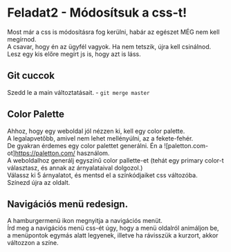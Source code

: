 # Feladat2 - Módosítsuk a css-t!

Most már a css is módosításra fog kerülni, habár az egészet MÉG nem kell megírnod.  
A csavar, hogy én az ügyfél vagyok. Ha nem tetszik, újra kell csinálnod.  
Lesz egy kis előre megírt js is, hogy azt is láss.

## Git cuccok

Szedd le a main változtatásait. - `git merge master`

## Color Palette

Ahhoz, hogy egy weboldal jól nézzen ki, kell egy color palette.  
A legalapvetőbb, amivel nem lehet mellényúlni, az a fekete-fehér.  
De gyakran érdemes egy color palettet generálni. Én a ![paletton.com-ot]https://paletton.com/ használom.  
A weboldalhoz generálj egyszínű color pallette-et (tehát egy primary color-t választasz, és annak az árnyalataival dolgozol.)  
Válassz ki 5 árnyalatot, és mentsd el a színkódjaiket css változóba.  
Színezd újra az oldalt.

## Navigációs menü redesign.

A hamburgermenü ikon megnyitja a navigációs menüt.  
Írd meg a navigációs menü css-ét úgy, hogy a menü oldalról animáljon be,  
a menüpontok egymás alatt legyenek, illetve ha rávisszük a kurzort, akkor változzon a színe.
